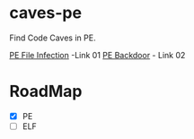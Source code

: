 # caves-pe
Find Code Caves in PE.


[PE File Infection](https://0x00sec.org/t/pe-file-infection/401) -Link 01
[PE Backdoor](https://pentest.blog/art-of-anti-detection-2-pe-backdoor-manufacturing/) - Link 02

# RoadMap
- [x] PE 
- [ ] ELF 
